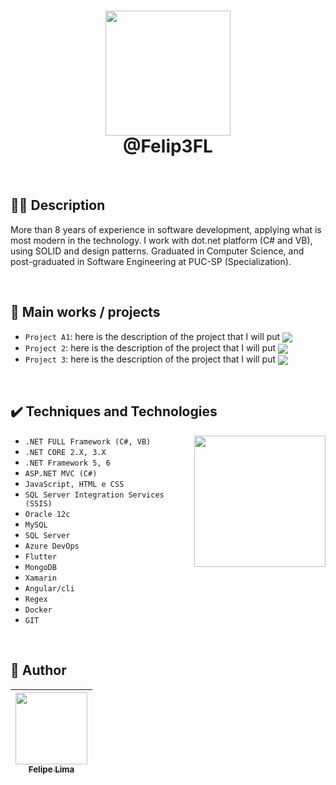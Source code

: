 <h1 align="center"> <img src="https://user-images.githubusercontent.com/20684484/147861786-bcbfd1a9-9967-4d7e-a61f-8b32c9d0058b.png" width="200" align="center">
<br>@Felip3FL
</h1>
  


<br>

## 👨‍💻 Description

More than 8 years of experience in software development, applying what is most modern in the technology. I work with dot.net platform (C# and VB), using SOLID and design patterns. Graduated in Computer Science, and post-graduated in Software Engineering at PUC-SP (Specialization).

<br>

## 💼 Main works / projects

- `Project A1`: here is the description of the project that I will put <img src="https://img.shields.io/badge/STATUS-COMPLETE-blue" align="center" >
- `Project 2`: here is the description of the project that I will put <img src="https://img.shields.io/badge/STATUS-WORKING-green" align="center" >
- `Project 3`: here is the description of the project that I will put <img src="https://img.shields.io/badge/STATUS-STOPED-red" align="center" >

<br>

## ✔️ Techniques and Technologies

<img width="210" align="right" src="https://user-images.githubusercontent.com/20684484/147861246-32dd0d18-7b6e-427a-9619-c50352e03205.png">


- ``.NET FULL Framework (C#, VB)``
- ``.NET CORE 2.X, 3.X``
- ``.NET Framework 5, 6``
- ``ASP.NET MVC (C#)``
- ``JavaScript, HTML e CSS``
- ``SQL Server Integration Services (SSIS)``
- ``Oracle 12c``
- ``MySQL``
- ``SQL Server``
- ``Azure DevOps``
- ``Flutter``
- ``MongoDB``
- ``Xamarin``
- ``Angular/cli``
- ``Regex``
- ``Docker``
- ``GIT``

<br>

## 📒 Author

| [<img src="https://user-images.githubusercontent.com/20684484/147861648-a25d79ff-4fd3-4985-874a-ed7c3984beba.png?raw=true" width=115><br><sub>Felipe Lima</sub>](https://github.com/felip3fl) | 
| :---: 


  

<br>

<!---
felip3fl/felip3fl is a ✨ special ✨ repository because its `README.md` (this file) appears on your GitHub profile.
You can click the Preview link to take a look at your changes.
--->
